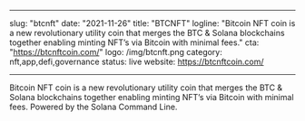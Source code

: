 
---
slug: "btcnft"
date: "2021-11-26"
title: "BTCNFT"
logline: "Bitcoin NFT coin is a new revolutionary utility coin that merges the BTC & Solana blockchains together enabling minting NFT’s via Bitcoin with minimal fees."
cta: "https://btcnftcoin.com/"
logo: /img/btcnft.png
category: nft,app,defi,governance
status: live
website: https://btcnftcoin.com/

---

Bitcoin NFT coin is a new revolutionary utility coin that merges the BTC & Solana blockchains together enabling minting NFT’s via Bitcoin with minimal fees. Powered by the Solana Command Line.



